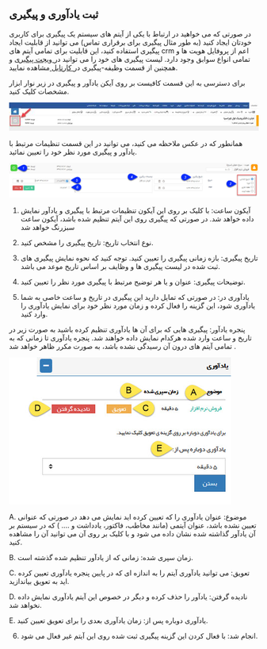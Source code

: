 ﻿##  ثبت یادآوری و پیگیری 
 
 
در صورتی که می خواهید در ارتباط با یکی از آیتم های سیستم یک پیگیری برای کاربری خودتان ایجاد کنید (به طور مثال پیگیری برای برقراری تماس) می توانید از قابلیت ایجاد پیگیری استفاده کنید، این قابلیت برای تمامی آیتم های crm اعم از پروفایل هویت ها و تمامی انواع سوابق وجود دارد. لیست پیگیری های خود را می توانید در[  ویجت پیگیری](https://github.com/1stco/PayamGostarDocs/blob/master/help%202.5.4/home/widget/Follow-up-today/Follow-up-today.md)  و همچنین از قسمت  وظیفه-پیگیری در[ کارتابل ](https://github.com/1stco/PayamGostarDocs/blob/master/help%202.5.4/home/widget/Cardboard/Task-tracking/Task-tracking.md)مشاهده نمایید.

برای دسترسی به این قسمت کافیست بر روی آیکن یادآور و پیگیری در زیر نوار ابزار مشخصات کلیک کنید.

![](image002.jpg)

همانطور که در عکس ملاحظه می کنید، می توانید در این قسمت تنظیمات مرتبط با یادآور و پیگیری مورد نظر خود را تعیین نمائید.

![](Contactstoolbar4.jpg)

1.  آیکون ساعت: با کلیک بر روی این آیکون تنظیمات مرتبط با پیگیری و یادآور نمایش داده خواهد شد. در صورتی که پیگیری روی این آیتم تنظیم شده باشد، آیکون ساعت سبزرنگ خواهد شد

2. نوع انتخاب تاریخ: تاریخ پیگیری را مشخص کنید.

3. تاریخ پیگیری: بازه زمانی پیگیری را تعیین کنید. توجه کنید که نحوه نمایش پیگیری های ثبت شده در لیست پیگیری ها و وظایف بر اساس تاریخ موعد می باشد.

4. توضیحات پیگیری: عنوان و یا هر توضیح مرتبط با پیگیری مورد نظر را تعیین کنید.

5. یادآوری در: در صورتی که تمایل دارید این پیگیری در تاریخ و ساعت خاصی به شما یادآوری شود، این گزینه را فعال کرده و زمان مورد نظر خود برای نمایش یادآوری را وارد کنید.

پنجره یادآور: پیگیری هایی که برای آن ها یادآوری تنظیم کرده باشید به صورت زیر در تاریخ و ساعت وارد شده هرکدام نمایش داده خواهند شد. پنجره یادآوری تا زمانی که به تمامی آیتم های درون آن رسیدگی نشده باشد، به صورت مکرر ظاهر خواهد شد .

![](Contactstoolbar6.jpg)

A. موضوع:  عنوان یادآوری را که تعیین کرده اید نمایش می دهد در صورتی که عنوانی تعیین نشده باشد، عنوان آیتمی (مانند مخاطب، فاکتور، یادداشت و .... )  که در سیستم بر آن یادآور گذاشته شده نشان داده می شود و با کلیک بر روی آن می توانید آن را مشاهده کنید.

B. زمان سپری شده: زمانی که از یادآور تنظیم شده گذشته است.

C. تعویق: می توانید یادآوری آیتم را به اندازه ای که در پایین پنجره یادآوری تعیین کرده اید به تعویق بیاندازید.

D. نادیده گرفتن: یادآور را حذف کرده و دیگر در خصوص این آیتم یادآوری نمایش داده نخواهد شد.

E. یادآوری دوباره پس از: زمان یادآوری بعدی را برای تعویق تعیین کنید.

6. انجام شد: با فعال کردن این گزینه پیگیری ثبت شده روی این آیتم غیر فعال می شود.
